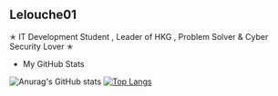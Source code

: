 
## Lelouche01

✭ IT Development Student , Leader of HKG , Problem Solver & Cyber Security Lover ✭

* My GitHub Stats

![Anurag's GitHub stats](https://github-readme-stats.vercel.app/api?username=Lelouche01&show_icons=true&theme=radical)
[![Top Langs](https://github-readme-stats.vercel.app/api/top-langs/?username=Lelouche01&layout=demo&theme=radical)](https://github.com/anuraghazra/github-readme-stats) 
